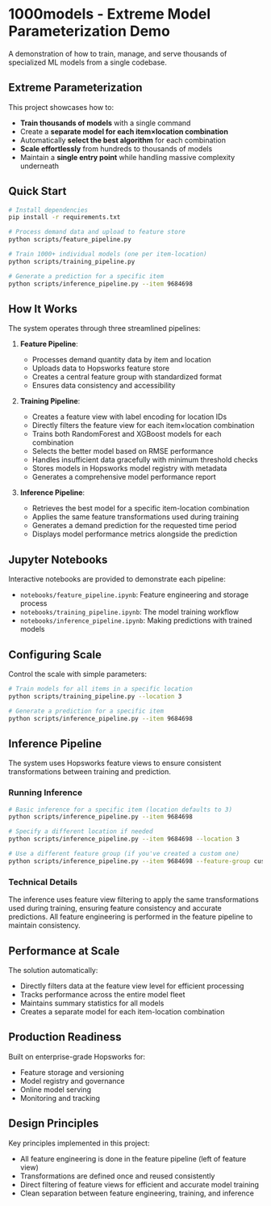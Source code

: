 # 1000models - Extreme Model Parameterization Demo

A demonstration of how to train, manage, and serve thousands of specialized ML models from a single codebase.

## Extreme Parameterization

This project showcases how to:

- **Train thousands of models** with a single command
- Create a **separate model for each item×location combination**
- Automatically **select the best algorithm** for each combination
- **Scale effortlessly** from hundreds to thousands of models
- Maintain a **single entry point** while handling massive complexity underneath

## Quick Start

```bash
# Install dependencies
pip install -r requirements.txt

# Process demand data and upload to feature store
python scripts/feature_pipeline.py

# Train 1000+ individual models (one per item-location)
python scripts/training_pipeline.py

# Generate a prediction for a specific item
python scripts/inference_pipeline.py --item 9684698
```

## How It Works

The system operates through three streamlined pipelines:

1. **Feature Pipeline**:
   - Processes demand quantity data by item and location
   - Uploads data to Hopsworks feature store
   - Creates a central feature group with standardized format
   - Ensures data consistency and accessibility

2. **Training Pipeline**:
   - Creates a feature view with label encoding for location IDs
   - Directly filters the feature view for each item×location combination
   - Trains both RandomForest and XGBoost models for each combination
   - Selects the better model based on RMSE performance
   - Handles insufficient data gracefully with minimum threshold checks
   - Stores models in Hopsworks model registry with metadata
   - Generates a comprehensive model performance report

3. **Inference Pipeline**:
   - Retrieves the best model for a specific item-location combination
   - Applies the same feature transformations used during training
   - Generates a demand prediction for the requested time period
   - Displays model performance metrics alongside the prediction

## Jupyter Notebooks

Interactive notebooks are provided to demonstrate each pipeline:

- `notebooks/feature_pipeline.ipynb`: Feature engineering and storage process
- `notebooks/training_pipeline.ipynb`: The model training workflow
- `notebooks/inference_pipeline.ipynb`: Making predictions with trained models

## Configuring Scale

Control the scale with simple parameters:

```bash
# Train models for all items in a specific location
python scripts/training_pipeline.py --location 3

# Generate a prediction for a specific item
python scripts/inference_pipeline.py --item 9684698
```

## Inference Pipeline

The system uses Hopsworks feature views to ensure consistent transformations between training and prediction.

### Running Inference

```bash
# Basic inference for a specific item (location defaults to 3)
python scripts/inference_pipeline.py --item 9684698

# Specify a different location if needed
python scripts/inference_pipeline.py --item 9684698 --location 3

# Use a different feature group (if you've created a custom one)
python scripts/inference_pipeline.py --item 9684698 --feature-group custom_demand_features
```

### Technical Details

The inference uses feature view filtering to apply the same transformations used during training, ensuring feature consistency and accurate predictions. All feature engineering is performed in the feature pipeline to maintain consistency.

## Performance at Scale

The solution automatically:
- Directly filters data at the feature view level for efficient processing
- Tracks performance across the entire model fleet
- Maintains summary statistics for all models
- Creates a separate model for each item-location combination

## Production Readiness

Built on enterprise-grade Hopsworks for:
- Feature storage and versioning
- Model registry and governance
- Online model serving
- Monitoring and tracking

## Design Principles

Key principles implemented in this project:
- All feature engineering is done in the feature pipeline (left of feature view)
- Transformations are defined once and reused consistently
- Direct filtering of feature views for efficient and accurate model training
- Clean separation between feature engineering, training, and inference
